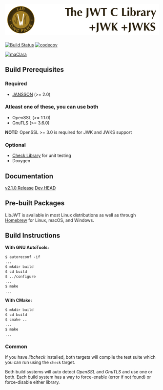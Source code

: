 ![LibJWT - The C JWT Library](images/LibJWT-800x152.png)
---

[![Build Status](https://app.travis-ci.com/benmcollins/libjwt.svg?branch=master)](https://app.travis-ci.com/github/benmcollins/libjwt)
[![codecov](https://codecov.io/gh/benmcollins/libjwt/graph/badge.svg?token=MhCaZ8cpwQ)](https://codecov.io/gh/benmcollins/libjwt)

[![maClara](https://img.shields.io/badge/Sponsored%20by-maClara%2C%20LLC-blue?style=plastic&logoColor=blue)](https://maclara-llc.com)

## Build Prerequisites

### Required
- [JANSSON](https://github.com/akheron/jansson) (>= 2.0)

### Atleast one of these, you can use both
- OpenSSL (>= 1.1.0)
- GnuTLS (>= 3.6.0)

**NOTE:** OpenSSL >= 3.0 is required for JWK and JWKS support

### Optional
- [Check Library](https://github.com/libcheck/check/issues) for unit testing
- Doxygen

## Documentation

[v2.1.0 Release](https://libjwt.io/)
[Dev HEAD](https://libjwt.io/HEAD/)

## Pre-built Packages
LibJWT is available in most Linux distributions as well as through
[Homebrew](https://formulae.brew.sh/formula/libjwt#default) for Linux,
macOS, and Windows.

## Build Instructions

**With GNU AutoTools:**

    $ autoreconf -if
    ...
    $ mkdir build
    $ cd build
    $ ../configure
    ...
    $ make
    ...

**With CMake:**

    $ mkdir build
    $ cd build
    $ cmake ..
    ...
    $ make
    ...

### Common
If you have *libcheck* installed, both targets will compile the test suite
which you can run using the ``check`` target.

Both build systems will auto detect *OpenSSL* and *GnuTLS* and use one or both.
Each build system has a way to force-enable (error if not found) or force-disable
either library.

